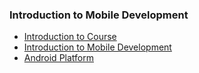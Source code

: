 ### Introduction to Mobile Development
- [Introduction to Course](https://drive.google.com/open?id=1TS0JNtoQvcsJw7a4Al23kcEvei3LD6IemazO9gZSWX8)
- [Introduction to Mobile Development](https://docs.google.com/presentation/d/1qqNVncC6PBYldO86mMzYfW48kAivenYpwy1FO2kVzBA)
- [Android Platform](https://docs.google.com/presentation/d/1_2Ah_7AUB6Gt-xBhJbpYuRJMrEAEf-gsPVHjsIEK_kc)
